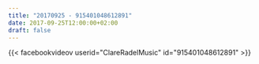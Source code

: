 ```yaml
---
title: "20170925 - 915401048612891"
date: 2017-09-25T12:00:00+02:00
draft: false
---
```


{{< facebookvideov userid="ClareRadelMusic" id="915401048612891" >}}